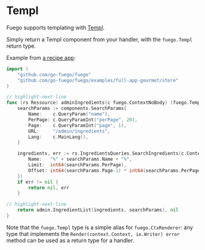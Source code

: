 # Templ

Fuego supports templating with [Templ](https://github.com/a-h/templ).

Simply return a Templ component from your handler,
with the `fuego.Templ` return type.

Example from [a recipe app](https://github.com/go-fuego/fuego/tree/main/examples/full-app-gourmet):

```go
import (
	"github.com/go-fuego/fuego"
	"github.com/go-fuego/fuego/examples/full-app-gourmet/store"
)

// highlight-next-line
func (rs Ressource) adminIngredients(c fuego.ContextNoBody) (fuego.Templ, error) {
	searchParams := components.SearchParams{
		Name:    c.QueryParam("name"),
		PerPage: c.QueryParamInt("perPage", 20),
		Page:    c.QueryParamInt("page", 1),
		URL:     "/admin/ingredients",
		Lang:    c.MainLang(),
	}

	ingredients, err := rs.IngredientsQueries.SearchIngredients(c.Context(), store.SearchIngredientsParams{
		Name:   "%" + searchParams.Name + "%",
		Limit:  int64(searchParams.PerPage),
		Offset: int64(searchParams.Page-1) * int64(searchParams.PerPage),
	})
	if err != nil {
		return nil, err
	}

// highlight-next-line
	return admin.IngredientList(ingredients, searchParams), nil
}
```

Note that the `fuego.Templ` type is a simple alias for `fuego.CtxRenderer`:
any type that implements the `Render(context.Context, io.Writer) error`
method can be used as a return type for a handler.
